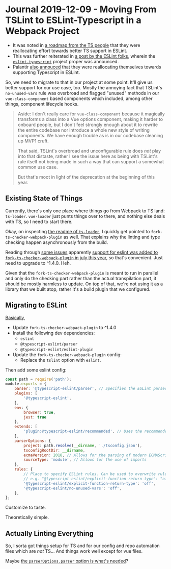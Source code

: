 Journal 2019-12-09 - Moving From TSLint to ESLint-Typescript in a Webpack Project
========

- It was noted in [a roadmap from the TS people](https://github.com/Microsoft/TypeScript/issues/29288) that they were reallocating effort towards better TS support in ESLint.
- This was further reiterated in [a post by the ESLint folks](https://eslint.org/blog/2019/01/future-typescript-eslint), wherein the [`eslint-typescript`](https://github.com/typescript-eslint/typescript-eslint) project proper was announced.
- Palantir [also annouced](https://medium.com/palantir/tslint-in-2019-1a144c2317a9) that they were reallocating themselves towards supporting Typescript in ESLint.

So, we need to migrate to that in our project at some point.  It'll give us better support for our use case, too.  Mostly the annoying fact that TSLint's `no-unused-vars` rule was overbroad and flagged "unused" methods in our `vue-class-component` based components which included, among other things, component lifecycle hooks.

> Aside: I don't really care for `vue-class-component` because it magically transforms a class into a Vue options component, making it harder to onboard people, but I don't feel strongly enough about it to rewrite the entire codebase nor introduce a whole new style of writing components.  We have enough trouble as is in our codebase cleaning up MVP1 cruft.
>
> That said, TSLint's overbroad and unconfigurable rule does _not_ play into that distaste, rather I see the issue here as being with TSLint's rule itself not being made in such a way that can support a somewhat common use case.
>
> But that's moot in light of the deprecation at the beginning of this year.



## Existing State of Things

Currently, there's only one place where things go from Webpack to TS land: `ts-loader`.  `vue-loader` just punts things over to there, and nothing else deals with TS, so I need to start there.

Okay, on inspecting [the readme of `ts-loader`](https://github.com/TypeStrong/ts-loader/blob/684069ff04a57dc746e383e8b480d30d0e4e8d30/README.md), I quickly get pointed to `fork-ts-checker-webpack-plugin` as well.  That explains why the linting and type checking happen asynchronously from the build.

Reading through [some issues](https://github.com/TypeStrong/ts-loader/issues/910) apparently [support for eslint was added to `fork-ts-checker-webpack-plugin` in july this year](https://blog.johnnyreilly.com/2019/07/typescript-and-eslint-meet-fork-ts-checker-webpack-plugin.html), so that's convenient.  Just need to upgrade to ^1.4.0.  Heh.

Given that the `fork-ts-checker-webpack-plugin` is meant to run in parallel and only do the checking part rather than the actual transpilation part, it should be mostly harmless to update.  On top of that, we're not using it as a library that we built atop, rather it's a build plugin that we configured.



## Migrating to ESLint

[Basically](https://blog.johnnyreilly.com/2019/07/typescript-and-eslint-meet-fork-ts-checker-webpack-plugin.html),

- Update `fork-ts-checker-webpack-plugin` to ^1.4.0
- Install the following dev dependencies:
    - `eslint`
    - `@typescript-eslint/parser`
    - `@typescript-eslint/eslint-plugin`
- Update the `fork-ts-checker-webpack-plugin` config:
    - Replace the `tslint` option with `eslint`.

Then add some eslint config:

```js
const path = require('path');
module.exports = {
    parser: '@typescript-eslint/parser', // Specifies the ESLint parser
    plugins: [
        '@typescript-eslint',
    ],
    env: {
        browser: true,
        jest: true
    },
    extends: [
        'plugin:@typescript-eslint/recommended', // Uses the recommended rules from the @typescript-eslint/eslint-plugin
    ],
    parserOptions: {
        project: path.resolve(__dirname, './tsconfig.json'),
        tsconfigRootDir: __dirname,
        ecmaVersion: 2018, // Allows for the parsing of modern ECMAScript features
        sourceType: 'module', // Allows for the use of imports
    },
    rules: {
        // Place to specify ESLint rules. Can be used to overwrite rules specified from the extended configs
        // e.g. "@typescript-eslint/explicit-function-return-type": "off",
        '@typescript-eslint/explicit-function-return-type': 'off',
        '@typescript-eslint/no-unused-vars': 'off',
    },
};
```

Customize to taste.

Theoretically simple.



## Actually Linting Everything

So, I sorta got things setup for TS and for our config and repo automation files which are _not_ TS...  And things work well except for vue files.

Maybe [the `parserOptions.parser` option is what's needed](https://eslint.vuejs.org/user-guide/#how-to-use-custom-parser)?
